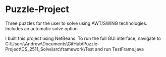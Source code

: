 # Puzzle-Project
Three puzzles for the user to solve using AWT/SWING technologies. Includes an automatic solve option

I built this project using NetBeans. To run the full GUI interface, navigate to 
C:\Users\Andrew\Documents\GitHub\Puzzle-Project\CS_2511_Solve\src\framework\Test and run TestFrame.java
